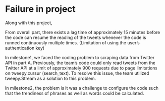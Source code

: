 # Failure in project
Along with this project,

From overall part, there exists a lag time of approximately 15 minutes before the code can resume the reading of the tweets whenever the code is runned continuously multiple times. (Limitation of using the user’s authentication key)

In milestone1, we faced the coding problem to scraping data from Twitter API in part A.
Previously, the team’s code could only  read tweets from the Twitter API at a limit of approximately 900 requests  due to page limitations on tweepy.cursur (search_text).  To resolve this issue, the team utilized  tweepy.Stream as a solution to this problem.

In milestone2, the problem is it was a challenge to configure the code such that the trendiness of phrases as well as words could be calculated.
